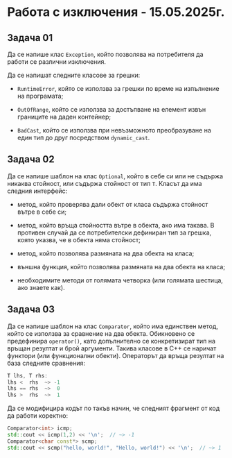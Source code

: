 # Работа с изключения - 15.05.2025г.

## Задача 01

Да се напише клас `Exception`, който позволява на потребителя да работи се различни изключения.

Да се напишат следните класове за грешки:

- `RuntimeError`, който се използва за грешки по време на изпълнение на програмата;

- `OutOfRange`, който се използва за достъпване на елемент извън границите на даден контейнер;

- `BadCast`, който се използва при невъзможното преобразуване на един тип до друг посредством `dynamic_cast`.

## Задача 02

Да се напише шаблон на клас `Optional`, който в себе си или не съдържа никаква стойност, или съдържа стойност от тип `T`. Класът да има следния интерфейс:

- метод, който проверява дали обект от класа съдържа стойност вътре в себе си;

- метод, който връща стойността вътре в обекта, ако има такава. В противен случай да се потребителски дефиниран тип за грешка, която указва, че в обекта няма стойност;

- метод, който позволява размяната на два обекта на класа;

- външна функция, който позволява размяната на два обекта на класа;

- необходимите методи от голямата четворка (или голямата шестица, ако знаете как).

## Задача 03

Да се напише шаблон на клас `Comparator`, който има единствен метод, който се използва за сравнение на два обекта. Обикновено се предефинира `operator()`, като допълнително се конкретизират тип на връщан резултат и брой аргументи. Такива класове в C++ се наричат функтори (или функционални обекти). Операторът да връща резултат на база следните сравнения:

```c++
T lhs, T rhs:
lhs <  rhs  ~> -1
lhs == rhs  ~>  0
lhs >  rhs  ~>  1
```

Да се модифицира кодът по такъв начин, че следният фрагмент от код да работи коректно:

```c++
Comparator<int> icmp;
std::cout << icmp(1,2) << '\n';  // ~> -1
Comparator<char const*> scmp;
std::cout << scmp("hello, world!", "Hello, world!") << '\n';  // ~> 1
```
